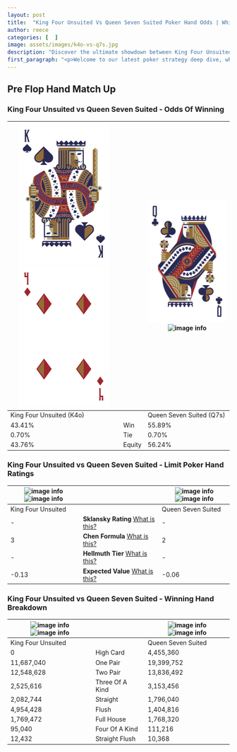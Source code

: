 ```yaml
---
layout: post
title:  "King Four Unsuited Vs Queen Seven Suited Poker Hand Odds | Which Is The Better Hand In Poker? A Complete Guide"
author: reece
categories: [  ]
image: assets/images/k4o-vs-q7s.jpg
description: "Discover the ultimate showdown between King Four Unsuited and Queen Seven Suited in poker! Uncover the odds, strategies, and scenarios where one hand triumphs over the other. Get ready to up your poker game with this thrilling analysis."
first_paragraph: "<p>Welcome to our latest poker strategy deep dive, where we're pitting two distinct hands against each other in a high-stakes showdown: King Four Unsuited vs Queen Seven Suited.</p><p>In the dynamic world of poker, every decision counts, and knowing which hand holds the upper hand is key to your success at the table.</p><p>In this article, we'll dissect these two hands, explore the scenarios where one dominates the other, and equip you with the knowledge to make strategic choices that can tip the odds in your favor.</p><p>Get ready to unravel the intriguing dynamics of these poker hands and elevate your game to new heights.</p>"
---
```




[comment]: # (sp0)

## Pre Flop Hand Match Up

<div class="table hand-ratings" markdown="1"> 



### King Four Unsuited vs Queen Seven Suited - Odds Of Winning


    
| ![image info](assets/images/hand1/k.png) ![image info](assets/images/hand1/4o.png) |  | ![image info](assets/images/hand2/q.png) ![image info](assets/images/hand2/7s.png) |
| -------- | -------- | -------- |
| King Four Unsuited (K4o) |  | Queen Seven Suited (Q7s) |
| 43.41% | Win | 55.89% |
| 0.70% | Tie | 0.70% |
| 43.76% | Equity | 56.24% |




[comment]: # (sp1)



### King Four Unsuited vs Queen Seven Suited - Limit Poker Hand Ratings


    
| ![image info](https://www.riverpairs.com/assets/images/hand1/k.png) ![image info](https://www.riverpairs.com/assets/images/hand1/4o.png) |  | ![image info](https://www.riverpairs.com/assets/images/hand2/q.png) ![image info](https://www.riverpairs.com/assets/images/hand2/7s.png) |
| -------- | -------- | -------- |
| King Four Unsuited |  | Queen Seven Suited |
| - | **Sklansky Rating** [What is this?](/sklansky-rating-explained) | - |
| 3 | **Chen Formula** [What is this?](/chen-formula-explained) | 2 |
| - | **Hellmuth Tier** [What is this?](/Hellmuth-tier-explained) | - |
| -0.13 | **Expected Value** [What is this?](/expected-value-explained) | -0.06 |




[comment]: # (sp2)



### King Four Unsuited vs Queen Seven Suited - Winning Hand Breakdown


    
| ![image info](https://www.riverpairs.com/assets/images/hand1/k.png) ![image info](https://www.riverpairs.com/assets/images/hand1/4o.png) |  | ![image info](https://www.riverpairs.com/assets/images/hand2/q.png) ![image info](https://www.riverpairs.com/assets/images/hand2/7s.png) |
| -------- | -------- | -------- |
| King Four Unsuited |  | Queen Seven Suited |
| 0 | High Card | 4,455,360 |
| 11,687,040 | One Pair | 19,399,752 |
| 12,548,628 | Two Pair | 13,836,492 |
| 2,525,616 | Three Of A Kind | 3,153,456 |
| 2,082,744 | Straight | 1,796,040 |
| 4,954,428 | Flush | 1,404,816 |
| 1,769,472 | Full House | 1,768,320 |
| 95,040 | Four Of A Kind | 111,216 |
| 12,432 | Straight Flush | 10,368 |




[comment]: # (sp3)



</div>

[comment]: # (sp4)



[comment]: # (sp5)

